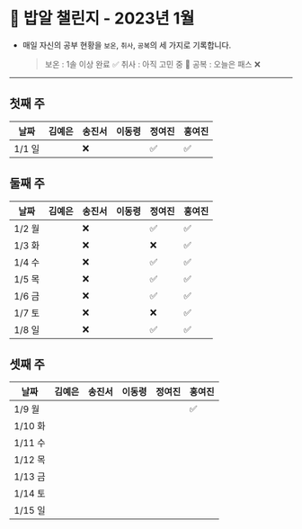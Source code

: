 # 🍚 밥알 챌린지 - 2023년 1월
- 매일 자신의 공부 현황을 `보온`, `취사`, `공복`의 세 가지로 기록합니다.
    
    > 보온 : 1솔 이상 완료 ✅
    취사 : 아직 고민 중 🤔
    공복 : 오늘은 패스 ❌
---

## 첫째 주
**날짜**|김예은|송진서|이동령|정여진|홍여진
---|---|---|---|---|---
1/1 일| |❌ | |✅|✅


## 둘째 주
**날짜**|김예은|송진서|이동령|정여진|홍여진
---|---|---|---|---|---
1/2 월| |❌ | |✅|✅
1/3 화| |❌ | |❌| ✅
1/4 수| |❌ | |✅|✅
1/5 목| |❌ | |✅|✅
1/6 금| |❌ | |✅|✅
1/7 토| |❌ | |❌|✅
1/8 일| |❌ | |✅|✅

## 셋째 주
**날짜**|김예은|송진서|이동령|정여진|홍여진
---|---|---|---|---|---
1/9 월| | | ||✅
1/10 화| | | || 
1/11 수| | | ||
1/12 목| | | ||
1/13 금| | | ||
1/14 토| | | ||
1/15 일| | | ||
